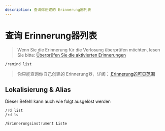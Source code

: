 ```yaml
---
description: 查询你创建的 Erinnerung器列表
---
```


# 查询 Erinnerung器列表

> Wenn Sie die Erinnerung für die Verlosung überprüfen möchten, lesen Sie bitte: [Überprüfen Sie die aktivierten Erinnerungen](../roll/remind.md)

```
/remind list
```

> 你只能查询你自己创建的 Erinnerung器，详阅：[ Erinnerung的可见范围](overview.md#ti-xing-de-ke-jian-fan-wei)

## Lokalisierung & Alias

Dieser Befehl kann auch wie folgt ausgelöst werden

```
/rd list
/rd ls

/Erinnerungsinstrument Liste
```
